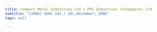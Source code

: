 ```yaml
---
title: Compact Metal Industries Ltd v PPG Industries (Singapore) Ltd
subtitle: "[2006] SGHC 242 / 29\_December\_2006"
tags: null

---
```


